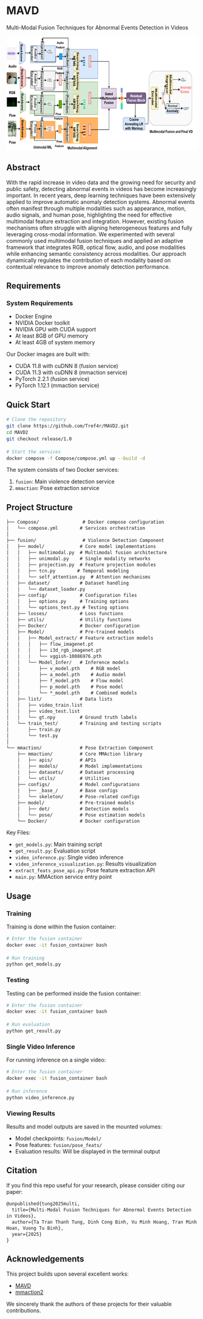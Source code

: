 # MAVD
  Multi-Modal Fusion Techniques for Abnormal Events
  Detection in Videos

<p align="center">
    <img src=pipeline_violence.png width="800" height="300"/>
</p>


## Abstract
With the rapid increase in video data and the growing need for security and public safety, detecting abnormal
events in videos has become increasingly important. In recent years, deep learning techniques have been
extensively applied to improve automatic anomaly detection systems. Abnormal events often manifest through
multiple modalities such as appearance, motion, audio signals, and human pose, highlighting the need for
effective multimodal feature extraction and integration. However, existing fusion mechanisms often struggle
with aligning heterogeneous features and fully leveraging cross-modal information. We experimented with
several commonly used multimodal fusion techniques and applied an adaptive framework that integrates
RGB, optical flow, audio, and pose modalities while enhancing semantic consistency across modalities. Our
approach dynamically regulates the contribution of each modality based on contextual relevance to improve
anomaly detection performance.


## Requirements

### System Requirements
- Docker Engine
- NVIDIA Docker toolkit
- NVIDIA GPU with CUDA support
- At least 8GB of GPU memory
- At least 4GB of system memory

Our Docker images are built with:
- CUDA 11.8 with cuDNN 8 (fusion service)
- CUDA 11.3 with cuDNN 8 (mmaction service)
- PyTorch 2.2.1 (fusion service)
- PyTorch 1.12.1 (mmaction service)

## Quick Start

```bash
# Clone the repository
git clone https://github.com/Tref4r/MAVD2.git
cd MAVD2
git checkout release/1.0

# Start the services
docker compose -f Compose/compose.yml up --build -d
```

The system consists of two Docker services:
1. `fusion`: Main violence detection service
2. `mmaction`: Pose extraction service

## Project Structure

```
├── Compose/                # Docker compose configuration
│   └── compose.yml        # Services orchestration
│
├── fusion/                 # Violence Detection Component
│   ├── model/             # Core model implementations
│   │   ├── multimodal.py  # Multimodal fusion architecture
│   │   ├── unimodal.py    # Single modality networks
│   │   ├── projection.py  # Feature projection modules
│   │   ├── tcn.py        # Temporal modeling
│   │   └── self_attention.py  # Attention mechanisms
│   ├── dataset/           # Dataset handling
│   │   └── dataset_loader.py
│   ├── config/            # Configuration files
│   │   ├── options.py     # Training options
│   │   └── options_test.py # Testing options
│   ├── losses/            # Loss functions
│   ├── utils/             # Utility functions
│   ├── Docker/            # Docker configuration
│   ├── Model/             # Pre-trained models
│   │   ├── Model_extract/ # Feature extraction models
│   │   │   ├── flow_imagenet.pt
│   │   │   ├── i3d_rgb_imagenet.pt
│   │   │   └── vggish-10086976.pth
│   │   └── Model_Infer/   # Inference models
│   │       ├── v_model.pth    # RGB model
│   │       ├── a_model.pth    # Audio model
│   │       ├── f_model.pth    # Flow model
│   │       ├── p_model.pth    # Pose model
│   │       └── *_model.pth    # Combined models
│   ├── list/              # Data lists
│   │   ├── video_train.list
│   │   ├── video_test.list
│   │   └── gt.npy         # Ground truth labels
│   └── train_test/        # Training and testing scripts
│       ├── train.py
│       └── test.py
│
└── mmaction/              # Pose Extraction Component
    ├── mmaction/          # Core MMAction library
    │   ├── apis/          # APIs
    │   ├── models/        # Model implementations
    │   ├── datasets/      # Dataset processing
    │   └── utils/         # Utilities
    ├── configs/           # Model configurations
    │   ├── _base_/        # Base configs
    │   └── skeleton/      # Pose-related configs
    ├── model/             # Pre-trained models
    │   ├── det/           # Detection models
    │   └── pose/          # Pose estimation models
    └── Docker/            # Docker configuration
```

Key Files:
- `get_models.py`: Main training script
- `get_result.py`: Evaluation script
- `video_inference.py`: Single video inference
- `video_inference_visualization.py`: Results visualization
- `extract_feats_pose_api.py`: Pose feature extraction API
- `main.py`: MMAction service entry point

## Usage

### Training

Training is done within the fusion container:

```bash
# Enter the fusion container
docker exec -it fusion_container bash

# Run training
python get_models.py
```

### Testing

Testing can be performed inside the fusion container:

```bash
# Enter the fusion container
docker exec -it fusion_container bash

# Run evaluation
python get_result.py
```

### Single Video Inference

For running inference on a single video:

```bash
# Enter the fusion container
docker exec -it fusion_container bash

# Run inference
python video_inference.py
```

### Viewing Results

Results and model outputs are saved in the mounted volumes:
- Model checkpoints: `fusion/Model/`
- Pose features: `fusion/pose_feats/`
- Evaluation results: Will be displayed in the terminal output


## Citation

If you find this repo useful for your research, please consider citing our paper:
```
@unpublished{tung2025multi,
  title={Multi-Modal Fusion Techniques for Abnormal Events Detection in Videos},
  author={Ta Tran Thanh Tung, Dinh Cong Binh, Vu Minh Hoang, Tran Minh Hoan, Vuong Tu Binh},
  year={2025}
}
```

## Acknowledgements

This project builds upon several excellent works:
- [MAVD](https://github.com/xjpp2016/MAVD)
- [mmaction2](https://github.com/open-mmlab/mmaction2)

We sincerely thank the authors of these projects for their valuable contributions.